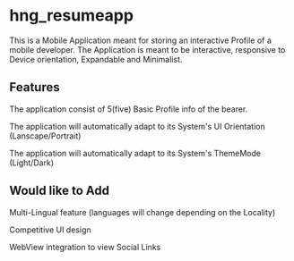# hng_resumeapp

This is a Mobile Application meant for storing an interactive Profile of a mobile developer.
The Application is meant to be interactive, responsive to Device orientation, Expandable and Minimalist.


## Features

The application consist of 5(five) Basic Profile info of the bearer.

The application will automatically adapt to its System's UI Orientation (Lanscape/Portrait)

The application will automatically adapt to its System's ThemeMode (Light/Dark)


## Would like to Add

Multi-Lingual feature (languages will change depending on the Locality)

Competitive UI design

WebView integration to view Social Links


